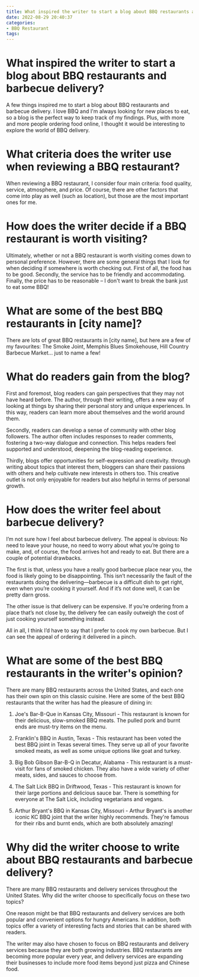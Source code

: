```yaml
---
title: What inspired the writer to start a blog about BBQ restaurants and barbecue delivery
date: 2022-08-29 20:40:37
categories:
- BBQ Restaurant
tags:
---
```



#  What inspired the writer to start a blog about BBQ restaurants and barbecue delivery?

A few things inspired me to start a blog about BBQ restaurants and barbecue delivery. I love BBQ and I'm always looking for new places to eat, so a blog is the perfect way to keep track of my findings. Plus, with more and more people ordering food online, I thought it would be interesting to explore the world of BBQ delivery.

# What criteria does the writer use when reviewing a BBQ restaurant?

When reviewing a BBQ restaurant, I consider four main criteria: food quality, service, atmosphere, and price. Of course, there are other factors that come into play as well (such as location), but those are the most important ones for me.

# How does the writer decide if a BBQ restaurant is worth visiting?

Ultimately, whether or not a BBQ restaurant is worth visiting comes down to personal preference. However, there are some general things that I look for when deciding if somewhere is worth checking out. First of all, the food has to be good. Secondly, the service has to be friendly and accommodating. Finally, the price has to be reasonable – I don't want to break the bank just to eat some BBQ!

# What are some of the best BBQ restaurants in [city name]?

There are lots of great BBQ restaurants in [city name], but here are a few of my favourites: The Smoke Joint, Memphis Blues Smokehouse, Hill Country Barbecue Market… just to name a few!

#  What do readers gain from the blog?
First and foremost, blog readers can gain perspectives that they may not have heard before. The author, through their writing, offers a new way of looking at things by sharing their personal story and unique experiences. In this way, readers can learn more about themselves and the world around them.

Secondly, readers can develop a sense of community with other blog followers. The author often includes responses to reader comments, fostering a two-way dialogue and connection. This helps readers feel supported and understood, deepening the blog-reading experience.

Thirdly, blogs offer opportunities for self-expression and creativity. through writing about topics that interest them, bloggers can share their passions with others and help cultivate new interests in others too. This creative outlet is not only enjoyable for readers but also helpful in terms of personal growth.

#  How does the writer feel about barbecue delivery?

I’m not sure how I feel about barbecue delivery. The appeal is obvious: No need to leave your house, no need to worry about what you’re going to make, and, of course, the food arrives hot and ready to eat. But there are a couple of potential drawbacks.

The first is that, unless you have a really good barbecue place near you, the food is likely going to be disappointing. This isn’t necessarily the fault of the restaurants doing the delivering—barbecue is a difficult dish to get right, even when you’re cooking it yourself. And if it’s not done well, it can be pretty darn gross.

The other issue is that delivery can be expensive. If you’re ordering from a place that’s not close by, the delivery fee can easily outweigh the cost of just cooking yourself something instead.

All in all, I think I’d have to say that I prefer to cook my own barbecue. But I can see the appeal of ordering it delivered in a pinch.

#  What are some of the best BBQ restaurants in the writer's opinion?

There are many BBQ restaurants across the United States, and each one has their own spin on this classic cuisine. Here are some of the best BBQ restaurants that the writer has had the pleasure of dining in:

1. Joe's Bar-B-Que in Kansas City, Missouri - This restaurant is known for their delicious, slow-smoked BBQ meats. The pulled pork and burnt ends are must-try items on the menu.

2. Franklin's BBQ in Austin, Texas - This restaurant has been voted the best BBQ joint in Texas several times. They serve up all of your favorite smoked meats, as well as some unique options like goat and turkey.

3. Big Bob Gibson Bar-B-Q in Decatur, Alabama - This restaurant is a must-visit for fans of smoked chicken. They also have a wide variety of other meats, sides, and sauces to choose from.

4. The Salt Lick BBQ in Driftwood, Texas - This restaurant is known for their large portions and delicious sauce bar. There is something for everyone at The Salt Lick, including vegetarians and vegans.

5. Arthur Bryant's BBQ in Kansas City, Missouri - Arthur Bryant's is another iconic KC BBQ joint that the writer highly recommends. They're famous for their ribs and burnt ends, which are both absolutely amazing!

#  Why did the writer choose to write about BBQ restaurants and barbecue delivery?

There are many BBQ restaurants and delivery services throughout the United States. Why did the writer choose to specifically focus on these two topics?

One reason might be that BBQ restaurants and delivery services are both popular and convenient options for hungry Americans. In addition, both topics offer a variety of interesting facts and stories that can be shared with readers.

The writer may also have chosen to focus on BBQ restaurants and delivery services because they are both growing industries. BBQ restaurants are becoming more popular every year, and delivery services are expanding their businesses to include more food items beyond just pizza and Chinese food.